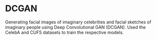 # DCGAN

Generating facial images of imaginary celebrities and facial sketches of imaginary people using Deep Convolutional GAN (DCGAN). Used the CelebA and CUFS datasets to train the respective models.
